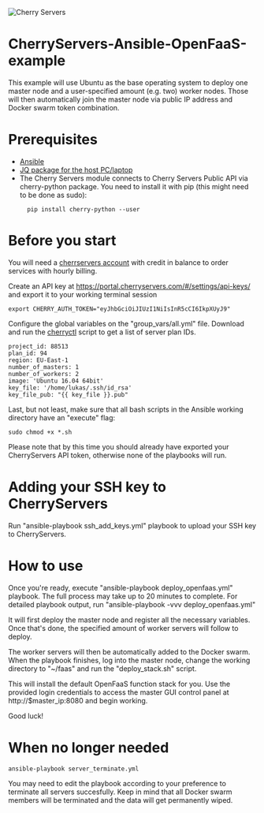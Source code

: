 ![Cherry Servers](https://www.serchen.com/images/thumbnails/large/54097.jpg)
# CherryServers-Ansible-OpenFaaS-example
This example will use Ubuntu as the base operating system to deploy one master node and a user-specified amount (e.g. two) worker nodes. Those will then automatically join the master node via public IP address and Docker swarm token combination. 
# Prerequisites
<ul>
  <li><a href="https://www.ansible.com/" target="_blank">Ansible</a></li>
  <li><a href="https://stedolan.github.io/jq/download/" target="_blank">JQ package for the host PC/laptop</a></li>
  <li>The Cherry Servers module connects to Cherry Servers Public API via cherry-python package. You need to install it with pip (this might need to be done as sudo):</li>
  
  ```
    pip install cherry-python --user
  ```
</ul>

# Before you start
You will need a <a href="https://portal.cherryservers.com" target="_blank">cherrservers account</a> with credit in balance to order services with hourly billing. 

Create an API key at <a href="https://portal.cherryservers.com/#/settings/api-keys/" target="_blank">https://portal.cherryservers.com/#/settings/api-keys/</a> and export it to your working terminal session<br>
```
export CHERRY_AUTH_TOKEN="eyJhbGciOiJIUzI1NiIsInR5cCI6IkpXUyJ9"
```
Configure the global variables on the "group_vars/all.yml" file. Download and run the <a href="https://github.com/cherryservers/cherryctl" target="_blank">cherryctl</a> script to get a list of server plan IDs.
```
project_id: 88513
plan_id: 94
region: EU-East-1
number_of_masters: 1
number_of_workers: 2
image: 'Ubuntu 16.04 64bit'
key_file: '/home/lukas/.ssh/id_rsa'
key_file_pub: "{{ key_file }}.pub"
```

Last, but not least, make sure that all bash scripts in the Ansible working directory have an "execute" flag:

```
sudo chmod +x *.sh
```
Please note that by this time you should already have exported your CherryServers API token, otherwise none of the playbooks will run.

# Adding your SSH key to CherryServers

Run  "ansible-playbook ssh_add_keys.yml" playbook to upload your SSH key to CherryServers. 

# How to use

Once you're ready, execute "ansible-playbook deploy_openfaas.yml" playbook. The full process may take up to 20 minutes to complete. For detailed playbook output, run "ansible-playbook -vvv deploy_openfaas.yml"

It will first deploy the master node and register all the necessary variables. Once that's done, the specified amount of worker servers will follow to deploy. 

The worker servers will then be automatically added to the Docker swarm. When the playbook finishes, log into the master node, change the working directory to "~/faas" and run the "deploy_stack.sh" script. 

This will install the default OpenFaaS function stack for you. Use the provided login credentials to access the master GUI control panel at http://$master_ip:8080 and begin working.

Good luck!


# When no longer needed
```
ansible-playbook server_terminate.yml
```
You may need to edit the playbook according to your preference to terminate all servers succesfully. Keep in mind that all Docker swarm members will be terminated and the data will get permanently wiped.
